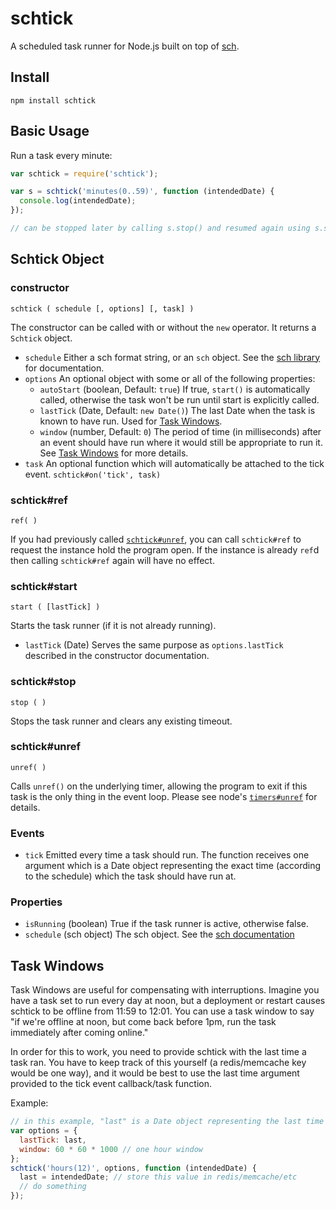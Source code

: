 # schtick

A scheduled task runner for Node.js built on top of [sch](https://github.com/bretcope/sch).

## Install

```
npm install schtick
```

## Basic Usage

Run a task every minute:

```javascript
var schtick = require('schtick');

var s = schtick('minutes(0..59)', function (intendedDate) {
  console.log(intendedDate);
});

// can be stopped later by calling s.stop() and resumed again using s.start()
```

## Schtick Object

### constructor

`schtick ( schedule [, options] [, task] )`

The constructor can be called with or without the `new` operator. It returns a `Schtick` object.

* `schedule` Either a sch format string, or an `sch` object. See the [sch library](https://github.com/bretcope/sch) for documentation.
* `options` An optional object with some or all of the following properties:
    * `autoStart` (boolean, Default: `true`) If true, `start()` is automatically called, otherwise the task won't be run until start is explicitly called.
    * `lastTick` (Date, Default: `new Date()`) The last Date when the task is known to have run. Used for [Task Windows](#task-windows).
    * `window` (number, Default: `0`) The period of time (in milliseconds) after an event should have run where it would still be appropriate to run it. See [Task Windows](#task-windows) for more details. 
* `task` An optional function which will automatically be attached to the tick event. `schtick#on('tick', task)`

### schtick#ref

`ref( )`

If you had previously called [`schtick#unref`](#schtickunref), you can call `schtick#ref` to request the instance hold the program open. If the instance is already `ref`d then calling `schtick#ref` again will have no effect.

### schtick#start

`start ( [lastTick] )`

Starts the task runner (if it is not already running).

* `lastTick` (Date) Serves the same purpose as `options.lastTick` described in the constructor documentation.

### schtick#stop

`stop ( )`

Stops the task runner and clears any existing timeout.

### schtick#unref

`unref( )`

Calls `unref()` on the underlying timer, allowing the program to exit if this task is the only thing in the event loop. Please see node's [`timers#unref`](http://nodejs.org/api/timers.html#timers_unref) for details.

### Events

* `tick` Emitted every time a task should run. The function receives one argument which is a Date object representing the exact time (according to the schedule) which the task should have run at. 

### Properties

* `isRunning` (boolean) True if the task runner is active, otherwise false.
* `schedule` (sch object) The sch object. See the [sch documentation](https://github.com/bretcope/sch)

## Task Windows

Task Windows are useful for compensating with interruptions. Imagine you have a task set to run every day at noon, but a deployment or restart causes schtick to be offline from 11:59 to 12:01. You can use a task window to say "if we're offline at noon, but come back before 1pm, run the task immediately after coming online."

In order for this to work, you need to provide schtick with the last time a task ran. You have to keep track of this yourself (a redis/memcache key would be one way), and it would be best to use the last time argument provided to the tick event callback/task function.

Example:

```javascript
// in this example, "last" is a Date object representing the last time the task actually ran
var options = {
  lastTick: last,
  window: 60 * 60 * 1000 // one hour window
};
schtick('hours(12)', options, function (intendedDate) {
  last = intendedDate; // store this value in redis/memcache/etc
  // do something
});

```
